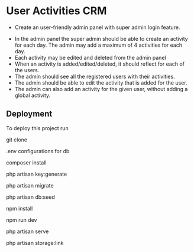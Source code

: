 # User Activities CRM

*  Create an user-friendly admin panel with super admin login feature.
- In the admin panel the super admin should be able to create an activity for each day. The admin may add a maximum of 4 activities for each day.
- Each activity may be edited and deleted from the admin panel
- When an activity is added/edited/deleted, it should reflect for each of the users. 
- The admin should see all the registered users with their activities.
- The admin should be able to edit the activity that is added for the user. 
- The admin can also add an activity for the given user, without adding a global activity.


## Deployment

To deploy this project run

  git clone 

  .env configurations for db

  composer install

  php artisan key:generate

  php artisan migrate

  php artisan db:seed

  npm install

  npm run dev

  php artisan serve

  php artisan storage:link

